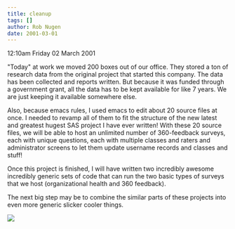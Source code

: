 ```yaml
---
title: cleanup
tags: []
author: Rob Nugen
date: 2001-03-01
---
```


<p class=date>12:10am Friday 02 March 2001</p>

<p>"Today" at work we moved 200 boxes out of our
office.  They stored a ton of research data from the
original project that started this company.  The data
has been collected and reports written.  But because
it was funded through a government grant, all the data
has to be kept available for like 7 years.  We are
just keeping it available somewhere else.</p>

<p>Also, because emacs rules, I used emacs to edit
about 20 source files at once.  I needed to revamp all
of them to fit the structure of the new latest and
greatest hugest SAS project I have ever written!  With
these 20 source files, we will be able to host an
unlimited number of 360-feedback surveys, each with
unique questions, each with multiple classes and
raters and administrator screens to let them update
username records and classes and stuff!</p>

<p>Once this project is finished, I will have written
two incredibly awesome incredibly generic sets of code
that can run the two basic types of surveys that we
host (organizational health and 360 feedback).</p>

<p>The next big step may be to combine the similar
parts of these projects into even more generic slicker
cooler things.</p>

<p><img src="/images/rob/wL-ROB.gif"/></p>
